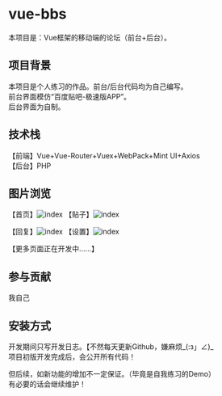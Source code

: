 # vue-bbs
本项目是：Vue框架的移动端的论坛（前台+后台）。 

## 项目背景  
本项目是个人练习的作品。前台/后台代码均为自己编写。  
前台界面模仿“百度贴吧-极速版APP”。  
后台界面为自制。  

## 技术栈  
【前端】Vue+Vue-Router+Vuex+WebPack+Mint UI+Axios  
【后台】PHP  

## 图片浏览  
【首页】![index](http://mardown-pic-1252666898.coscd.myqcloud.com/github-bbs/1.jpg) 
【贴子】![index](http://mardown-pic-1252666898.coscd.myqcloud.com/github-bbs/2.jpg) 
  
【回复】![index](http://mardown-pic-1252666898.coscd.myqcloud.com/github-bbs/3.jpg) 
【设置】![index](http://mardown-pic-1252666898.coscd.myqcloud.com/github-bbs/4.jpg) 
  
【更多页面正在开发中......】

## 参与贡献  
我自己    

## 安装方式  
开发期间只写开发日志。【不然每天更新Github，嫌麻烦_(:з」∠)_  
项目初版开发完成后，会公开所有代码！  

但后续，如新功能的增加不一定保证。（毕竟是自我练习的Demo）  
有必要的话会继续维护！  
